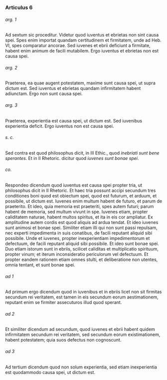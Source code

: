 ### Articulus 6

###### arg. 1
Ad sextum sic proceditur. Videtur quod iuventus et ebrietas non sint causa spei. Spes enim importat quandam certitudinem et firmitatem, unde ad Heb. VI, spes comparatur ancorae. Sed iuvenes et ebrii deficiunt a firmitate, habent enim animum de facili mutabilem. Ergo iuventus et ebrietas non est causa spei.

###### arg. 2
Praeterea, ea quae augent potestatem, maxime sunt causa spei, ut supra dictum est. Sed iuventus et ebrietas quandam infirmitatem habent adiunctam. Ergo non sunt causa spei.

###### arg. 3
Praeterea, experientia est causa spei, ut dictum est. Sed iuvenibus experientia deficit. Ergo iuventus non est causa spei.

###### s. c.
Sed contra est quod philosophus dicit, in III Ethic., quod *inebriati sunt bene sperantes*. Et in II Rhetoric. dicitur quod *iuvenes sunt bonae spei*.

###### co.
Respondeo dicendum quod iuventus est causa spei propter tria, ut philosophus dicit in II Rhetoric. Et haec tria possunt accipi secundum tres conditiones boni quod est obiectum spei, quod est futurum, et arduum, et possibile, ut dictum est. Iuvenes enim multum habent de futuro, et parum de praeterito. Et ideo, quia memoria est praeteriti, spes autem futuri; parum habent de memoria, sed multum vivunt in spe. Iuvenes etiam, propter caliditatem naturae, habent multos spiritus, et ita in eis cor ampliatur. Ex amplitudine autem cordis est quod aliquis ad ardua tendat. Et ideo iuvenes sunt animosi et bonae spei. Similiter etiam illi qui non sunt passi repulsam, nec experti impedimenta in suis conatibus, de facili reputant aliquid sibi possibile. Unde et iuvenes, propter inexperientiam impedimentorum et defectuum, de facili reputant aliquid sibi possibile. Et ideo sunt bonae spei. Duo etiam istorum sunt in ebriis, scilicet caliditas et multiplicatio spirituum, propter vinum; et iterum inconsideratio periculorum vel defectuum. Et propter eandem rationem etiam omnes stulti, et deliberatione non utentes, omnia tentant, et sunt bonae spei.

###### ad 1
Ad primum ergo dicendum quod in iuvenibus et in ebriis licet non sit firmitas secundum rei veritatem, est tamen in eis secundum eorum aestimationem, reputant enim se firmiter assecuturos illud quod sperant.

###### ad 2
Et similiter dicendum ad secundum, quod iuvenes et ebrii habent quidem infirmitatem secundum rei veritatem, sed secundum eorum existimationem, habent potestatem; quia suos defectus non cognoscunt.

###### ad 3
Ad tertium dicendum quod non solum experientia, sed etiam inexperientia est quodammodo causa spei, ut dictum est.

